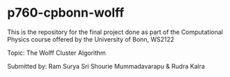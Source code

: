 # p760-cpbonn-wolff
This is the repository for the final project done as part of the Computational Physics course offered by the University of Bonn, WS2122

Topic: The Wolff Cluster Algorithm

Submitted by: Ram Surya Sri Shourie Mummadavarapu & Rudra Kalra
